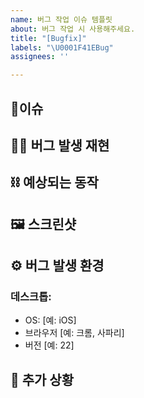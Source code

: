 ```yaml
---
name: 버그 작업 이슈 템플릿
about: 버그 작업 시 사용해주세요.
title: "[Bugfix]"
labels: "\U0001F41EBug"
assignees: ''

---
```


## 📍이슈
<!-- 이슈에 대한 내용을 간단히 적어주세요. -->
<!-- ex) API 사용 시 버그 발생 -->


## ⛓️‍💥 버그 발생 재현 
<!-- 동작 재현 또는 스크린샷 또는 영상 -->


## ⛓️ 예상되는 동작
<!-- 예상한 상황에 대한 명확하고 간결한 설명입니다. -->


## 🖼️ 스크린샷
<!-- 해당하는 경우 문제를 설명하는 데 도움이 되는 스크린샷을 추가하세요. -->


## ⚙️ 버그 발생 환경 <!-- (다음 정보를 작성해 주세요)-->
### 데스크톱:
 - OS: [예: iOS]
 - 브라우저 [예: 크롬, 사파리]
 - 버전 [예: 22]


## 📌 추가 상황
<!-- 여기에 문제에 대한 다른 맥락을 추가하세요. -->
